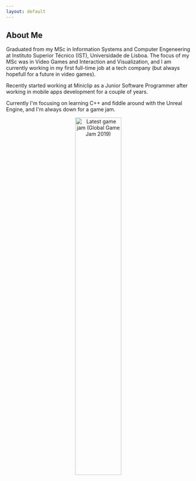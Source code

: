 ```yaml
---
layout: default
---
```


## About Me

Graduated from my MSc in Information Systems and Computer Engeneering at Instituto Superior Técnico (IST), Universidade de Lisboa. The focus of my MSc was in Video Games and Interaction and Visualization, and I am currently working in my first full-time job at a tech company (but always hopefull for a future in video games).

Recently started working at Miniclip as a Junior Software Programmer after working in mobile apps development for a couple of years.

Currently I'm focusing on learning C++ and fiddle around with the Unreal Engine, and I'm always down for a game jam.

<p align="center">
    <img src="https://github.com/iris-rod/portfolio/blob/master/img/IMG_20190127_182631.jpg?raw=true" alt="Latest game jam (Global Game Jam 2019)" width="50%"/>
</p>




